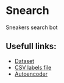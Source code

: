 # Snearch
Sneakers search bot

## Usefull links:
* [Dataset](http://vision.cs.utexas.edu/projects/finegrained/utzap50k/ut-zap50k-images.zip)
* [CSV labels file](http://vision.cs.utexas.edu/projects/finegrained/utzap50k/ut-zap50k-data.zip)
* [Autoencoder](https://disk.yandex.ru/d/Ubng6XWVVWiyxQ)
